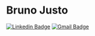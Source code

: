 # Bruno Justo
[![Linkedin Badge](https://img.shields.io/badge/-bruno-justo?style=flat-square&logo=Linkedin&logoColor=white&link=https://www.linkedin.com/in/brunohjs/)](https://www.linkedin.com/in/brunohjs/)
[![Gmail Badge](https://img.shields.io/badge/-brunohjs@gmail.com-c14438?style=flat-square&logo=Gmail&logoColor=white&link=mailto:brunohjs@gmail.com)](mailto:brunohjs@gmail.com)
